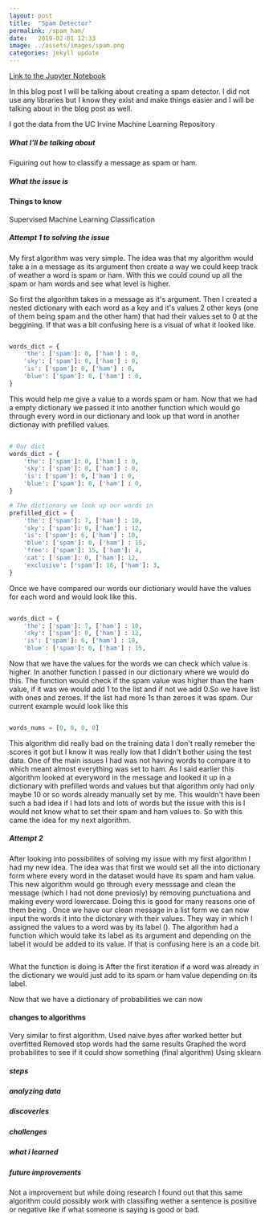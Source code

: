 ```yaml
---
layout: post
title:  "Spam Detector"
permalink: /spam_ham/
date:   2019-02-01 12:33
image: ../assets/images/spam.png
categories: jekyll update
---
```


<a href="https://github.com/GaelGil/algorithms/blob/master/data_stuff/spam_analysis/data_eval.ipynb"> Link to the Jupyter Notebook</a>


In this blog post I will be talking about creating a spam detector. I did not use any libraries but I know they exist and make things easier and I will be talking about in the blog post as well. 


I got the data from the UC Irvine Machine Learning Repository


##### What I'll be talking about
Figuiring out how to classify a message as spam or ham. 



##### What the issue is

#### Things to know
Supervised Machine Learning
Classification 



##### Attempt 1 to solving the issue
My first algorithm was very simple. The idea was that my algorithm would take a in a message as its argument then create a way we could keep track of weather a word is spam or ham. With this we could cound up all the spam or ham words and see what level is higher.

So first the algorithm takes in a message as it's argument. Then I created a nested dictionary with each word as a key and it's values 2 other keys (one of them being spam and the other ham) that had their values set to 0 at the beggining. 
If that was a bit confusing here is a visual of what it looked like. 

~~~python

words_dict = {
    'the': ['spam']: 0, ['ham'] : 0,
    'sky': ['spam']: 0, ['ham'] : 0,
    'is': ['spam']: 0, ['ham'] : 0,
    'blue': ['spam']: 0, ['ham'] : 0,
}

~~~

This would help me give a value to a words spam or ham. Now that we had a empty dictionary we passed it into another function which would go through every word in our dictionary and look up that word in another dictionay with prefilled values. 


~~~python

# Our dict
words_dict = {
    'the': ['spam']: 0, ['ham'] : 0,
    'sky': ['spam']: 0, ['ham'] : 0,
    'is': ['spam']: 0, ['ham'] : 0,
    'blue': ['spam']: 0, ['ham'] : 0,
}

# The dictionary we look up our words in
prefilled_dict = {
    'the': ['spam']: 7, ['ham'] : 10,
    'sky': ['spam']: 0, ['ham'] : 12,
    'is': ['spam']: 6, ['ham'] : 10,
    'blue': ['spam']: 0, ['ham'] : 15,
    'free': ['spam']: 15, ['ham']: 4,
    'cat': ['spam']: 0, ['ham']: 12,
    'exclusive': ['spam']: 16, ['ham']: 3,
}

~~~


Once we have compared our words our dictionary would have the values for each word and would look like this.

~~~python

words_dict = {
    'the': ['spam']: 7, ['ham'] : 10,
    'sky': ['spam']: 0, ['ham'] : 12,
    'is': ['spam']: 6, ['ham'] : 10,
    'blue': ['spam']: 0, ['ham'] : 15,

~~~

Now that we have the values for the words we can check which value is higher. In another function I passed in our dictionary where we would do this. The function would check if the spam value was higher than the ham value, if it was we would add 1 to the list and if not we add 0.So we have list with ones and zeroes. If the list had more 1s than zeroes it was spam. Our current example would look like this

~~~python

words_nums = [0, 0, 0, 0]

~~~


This algorithm did really bad on the training data I don't really remeber the scores it got but I know it was really low that I didn't bother using the test data. One of the main issues I had was not having words to compare it to which meant almost everything was set to ham. As I said earlier this algorithm looked at everyword in the message and looked it up in a dictionary with prefilled words and values but that algorithm only had only maybe 10 or so words already manually set by me. This wouldn't have been such a bad idea if I had lots and lots of words but the issue with this is I would not know what to set their spam and ham values to. So with this came the idea for my next algorithm. 

##### Attempt 2 
After looking into possibilites of solving my issue with my first algorithm I had my new idea. The idea was that first we would set all the into dictionary form where every word in the dataset would have its spam and ham value.  This new algorithm would go through every messsage and clean the message (which I had not done previosly) by removing punctuationa and making every word lowercase. Doing this is good for many reasons one of them being . Once we have our clean message in a list form we can now input the words it into the dictonary with their values.
They way in which I assigned the values to a word was by its label (). The algorithm had a function which would take its label as its argument and depending on the label it would be added to its value. If that is confusing here is an a code bit. 

~~~python

~~~

What the function is doing is 
After the first iteration if a word was already in the dictionary we would just add to its spam or ham value depending on its label.

Now that we have a dictionary of probabilities we can now 


#### changes to algorithms
Very similar to first algorithm.
Used naive byes after worked better but overfitted
Removed stop words had the same results
Graphed the word probabilites to see if it could show something (final algorithm)
Using sklearn





##### steps
##### analyzing data 
##### discoveries
##### challenges
##### what i learned
##### future improvements
Not a improvement but while doing research I found out that this same algorithm could possibly work with classifing wether a sentence is positive or negative like if what someone is saying is good or bad.